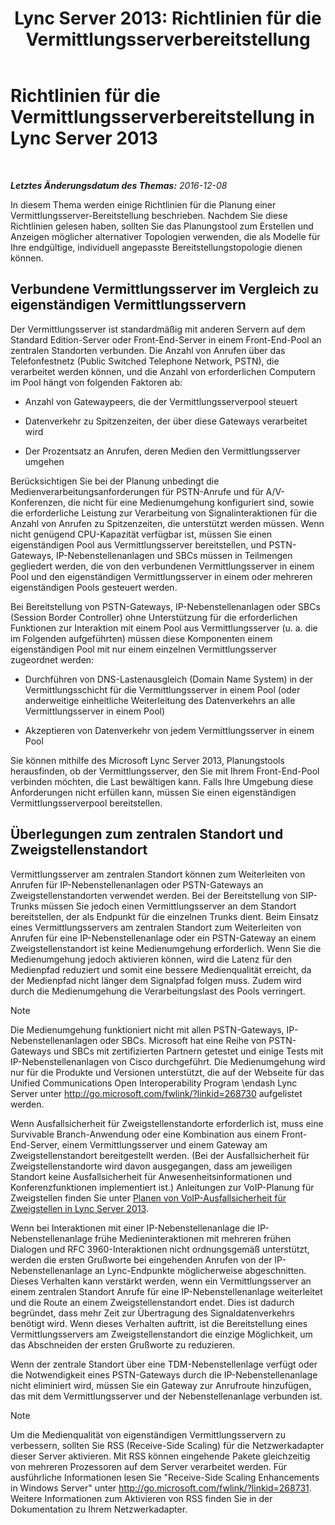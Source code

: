﻿---
title: 'Lync Server 2013: Richtlinien für die Vermittlungsserverbereitstellung'
TOCTitle: Richtlinien für die Vermittlungsserverbereitstellung
ms:assetid: 7cc22b87-18d9-45e6-8402-015abd20f2e5
ms:mtpsurl: https://technet.microsoft.com/de-de/library/Gg398622(v=OCS.15)
ms:contentKeyID: 49294527
ms.date: 12/10/2016
mtps_version: v=OCS.15
ms.translationtype: HT
---

# Richtlinien für die Vermittlungsserverbereitstellung in Lync Server 2013

 

_**Letztes Änderungsdatum des Themas:** 2016-12-08_

In diesem Thema werden einige Richtlinien für die Planung einer Vermittlungsserver-Bereitstellung beschrieben. Nachdem Sie diese Richtlinien gelesen haben, sollten Sie das Planungstool zum Erstellen und Anzeigen möglicher alternativer Topologien verwenden, die als Modelle für Ihre endgültige, individuell angepasste Bereitstellungstopologie dienen können.

## Verbundene Vermittlungsserver im Vergleich zu eigenständigen Vermittlungsservern

Der Vermittlungsserver ist standardmäßig mit anderen Servern auf dem Standard Edition-Server oder Front-End-Server in einem Front-End-Pool an zentralen Standorten verbunden. Die Anzahl von Anrufen über das Telefonfestnetz (Public Switched Telephone Network, PSTN), die verarbeitet werden können, und die Anzahl von erforderlichen Computern im Pool hängt von folgenden Faktoren ab:

  - Anzahl von Gatewaypeers, die der Vermittlungsserverpool steuert

  - Datenverkehr zu Spitzenzeiten, der über diese Gateways verarbeitet wird

  - Der Prozentsatz an Anrufen, deren Medien den Vermittlungsserver umgehen

Berücksichtigen Sie bei der Planung unbedingt die Medienverarbeitungsanforderungen für PSTN-Anrufe und für A/V-Konferenzen, die nicht für eine Medienumgehung konfiguriert sind, sowie die erforderliche Leistung zur Verarbeitung von Signalinteraktionen für die Anzahl von Anrufen zu Spitzenzeiten, die unterstützt werden müssen. Wenn nicht genügend CPU-Kapazität verfügbar ist, müssen Sie einen eigenständigen Pool aus Vermittlungsserver bereitstellen, und PSTN-Gateways, IP-Nebenstellenanlagen und SBCs müssen in Teilmengen gegliedert werden, die von den verbundenen Vermittlungsserver in einem Pool und den eigenständigen Vermittlungsserver in einem oder mehreren eigenständigen Pools gesteuert werden.

Bei Bereitstellung von PSTN-Gateways, IP-Nebenstellenanlagen oder SBCs (Session Border Controller) ohne Unterstützung für die erforderlichen Funktionen zur Interaktion mit einem Pool aus Vermittlungsserver (u. a. die im Folgenden aufgeführten) müssen diese Komponenten einem eigenständigen Pool mit nur einem einzelnen Vermittlungsserver zugeordnet werden:

  - Durchführen von DNS-Lastenausgleich (Domain Name System) in der Vermittlungsschicht für die Vermittlungsserver in einem Pool (oder anderweitige einheitliche Weiterleitung des Datenverkehrs an alle Vermittlungsserver in einem Pool)

  - Akzeptieren von Datenverkehr von jedem Vermittlungsserver in einem Pool

Sie können mithilfe des Microsoft Lync Server 2013, Planungstools herausfinden, ob der Vermittlungsserver, den Sie mit Ihrem Front-End-Pool verbinden möchten, die Last bewältigen kann. Falls Ihre Umgebung diese Anforderungen nicht erfüllen kann, müssen Sie einen eigenständigen Vermittlungsserverpool bereitstellen.

## Überlegungen zum zentralen Standort und Zweigstellenstandort

Vermittlungsserver am zentralen Standort können zum Weiterleiten von Anrufen für IP-Nebenstellenanlagen oder PSTN-Gateways an Zweigstellenstandorten verwendet werden. Bei der Bereitstellung von SIP-Trunks müssen Sie jedoch einen Vermittlungsserver an dem Standort bereitstellen, der als Endpunkt für die einzelnen Trunks dient. Beim Einsatz eines Vermittlungsservers am zentralen Standort zum Weiterleiten von Anrufen für eine IP-Nebenstellenanlage oder ein PSTN-Gateway an einem Zweigstellenstandort ist keine Medienumgehung erforderlich. Wenn Sie die Medienumgehung jedoch aktivieren können, wird die Latenz für den Medienpfad reduziert und somit eine bessere Medienqualität erreicht, da der Medienpfad nicht länger dem Signalpfad folgen muss. Zudem wird durch die Medienumgehung die Verarbeitungslast des Pools verringert.


> [!NOTE]
> Die Medienumgehung funktioniert nicht mit allen PSTN-Gateways, IP-Nebenstellenanlagen oder SBCs. Microsoft hat eine Reihe von PSTN-Gateways und SBCs mit zertifizierten Partnern getestet und einige Tests mit IP-Nebenstellenanlagen von Cisco durchgeführt. Die Medienumgehung wird nur für die Produkte und Versionen unterstützt, die auf der Webseite für das Unified Communications Open Interoperability Program \endash Lync Server unter <A class=uri href="http://go.microsoft.com/fwlink/?linkid=268730">http://go.microsoft.com/fwlink/?linkid=268730</A> aufgelistet werden.



Wenn Ausfallsicherheit für Zweigstellenstandorte erforderlich ist, muss eine Survivable Branch-Anwendung oder eine Kombination aus einem Front-End-Server, einem Vermittlungsserver und einem Gateway am Zweigstellenstandort bereitgestellt werden. (Bei der Ausfallsicherheit für Zweigstellenstandorte wird davon ausgegangen, dass am jeweiligen Standort keine Ausfallsicherheit für Anwesenheitsinformationen und Konferenzfunktionen implementiert ist.) Anleitungen zur VoIP-Planung für Zweigstellen finden Sie unter [Planen von VoIP-Ausfallsicherheit für Zweigstellen in Lync Server 2013](lync-server-2013-planning-for-branch-site-voice-resiliency.md).

Wenn bei Interaktionen mit einer IP-Nebenstellenanlage die IP-Nebenstellenanlage frühe Medieninteraktionen mit mehreren frühen Dialogen und RFC 3960-Interaktionen nicht ordnungsgemäß unterstützt, werden die ersten Grußworte bei eingehenden Anrufen von der IP-Nebenstellenanlage an Lync-Endpunkte möglicherweise abgeschnitten. Dieses Verhalten kann verstärkt werden, wenn ein Vermittlungsserver an einem zentralen Standort Anrufe für eine IP-Nebenstellenanlage weiterleitet und die Route an einem Zweigstellenstandort endet. Dies ist dadurch begründet, dass mehr Zeit zur Übertragung des Signaldatenverkehrs benötigt wird. Wenn dieses Verhalten auftritt, ist die Bereitstellung eines Vermittlungsservers am Zweigstellenstandort die einzige Möglichkeit, um das Abschneiden der ersten Grußworte zu reduzieren.

Wenn der zentrale Standort über eine TDM-Nebenstellenlage verfügt oder die Notwendigkeit eines PSTN-Gateways durch die IP-Nebenstellenanlage nicht eliminiert wird, müssen Sie ein Gateway zur Anrufroute hinzufügen, das mit dem Vermittlungsserver und der Nebenstellenanlage verbunden ist.


> [!NOTE]
> Um die Medienqualität von eigenständigen Vermittlungsservern zu verbessern, sollten Sie RSS (Receive-Side Scaling) für die Netzwerkadapter dieser Server aktivieren. Mit RSS können eingehende Pakete gleichzeitig von mehreren Prozessoren auf dem Server verarbeitet werden. Für ausführliche Informationen lesen Sie "Receive-Side Scaling Enhancements in Windows Server" unter <A class=uri href="http://go.microsoft.com/fwlink/?linkid=268731">http://go.microsoft.com/fwlink/?linkid=268731</A>. Weitere Informationen zum Aktivieren von RSS finden Sie in der Dokumentation zu Ihrem Netzwerkadapter.


